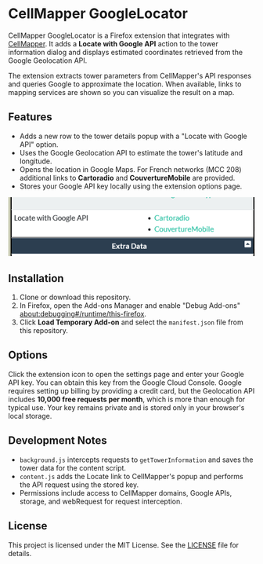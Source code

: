 # CellMapper GoogleLocator

CellMapper GoogleLocator is a Firefox extension that integrates with [CellMapper](https://www.cellmapper.net/). It adds a **Locate with Google API** action to the tower information dialog and displays estimated coordinates retrieved from the Google Geolocation API.

The extension extracts tower parameters from CellMapper's API responses and queries Google to approximate the location. When available, links to mapping services are shown so you can visualize the result on a map.

## Features

- Adds a new row to the tower details popup with a "Locate with Google API" option.
- Uses the Google Geolocation API to estimate the tower's latitude and longitude.
- Opens the location in Google Maps. For French networks (MCC 208) additional links to **Cartoradio** and **CouvertureMobile** are provided.
- Stores your Google API key locally using the extension options page.

![Extension screenshot](CM_screen.png)

## Installation

1. Clone or download this repository.
2. In Firefox, open the Add-ons Manager and enable "Debug Add-ons" [about:debugging#/runtime/this-firefox](about:debugging#/runtime/this-firefox).
3. Click **Load Temporary Add-on** and select the `manifest.json` file from this repository.

## Options

Click the extension icon to open the settings page and enter your Google API key.
You can obtain this key from the Google Cloud Console. Google requires setting
up billing by providing a credit card, but the Geolocation API includes
**10,000 free requests per month**, which is more than enough for typical use.
Your key remains private and is stored only in your browser's local storage.

## Development Notes

- `background.js` intercepts requests to `getTowerInformation` and saves the tower data for the content script.
- `content.js` adds the Locate link to CellMapper's popup and performs the API request using the stored key.
- Permissions include access to CellMapper domains, Google APIs, storage, and webRequest for request interception.

## License

This project is licensed under the MIT License. See the [LICENSE](LICENSE) file for details.
